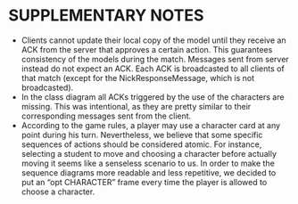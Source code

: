 # SUPPLEMENTARY NOTES
- Clients cannot update their local copy of the model until they receive an ACK from the server that approves a certain 
action. This guarantees consistency of the models during the match. Messages sent from server instead do not expect an ACK. 
Each ACK is broadcasted to all clients of that match (except for the NickResponseMessage, which is not broadcasted).
-  In the class diagram all ACKs triggered by the use of the characters are missing. This was intentional, as they are 
pretty similar to their corresponding messages sent from the client.
-  According to the game rules, a player may use a character card at any point during his turn. Nevertheless, we believe 
that some specific sequences of actions should be considered atomic. For instance, selecting a student to move and choosing 
a character before actually moving it seems like a senseless scenario to us. In order to make the sequence diagrams more 
readable and less repetitive, we decided to put an “opt CHARACTER” frame every time the player is allowed to choose a 
character.

